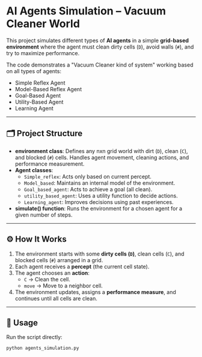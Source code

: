 # AI Agents Simulation – Vacuum Cleaner World

This project simulates different types of **AI agents** in a simple **grid-based environment** where the agent must clean dirty cells (`D`), avoid walls (`#`), and try to maximize performance.  

The code demonstrates a "Vacuum Cleaner kind of system" working based on all types of agents:  
- Simple Reflex Agent  
- Model-Based Reflex Agent  
- Goal-Based Agent  
- Utility-Based Agent  
- Learning Agent  

---

## 🗂 Project Structure
- **environment class**: Defines any nxn grid world with dirt (`D`), clean (`C`), and blocked (`#`) cells. Handles agent movement, cleaning actions, and performance measurement.  
- **Agent classes**:
  - `Simple_reflex`: Acts only based on current percept.  
  - `Model_based`: Maintains an internal model of the environment.  
  - `Goal_based_agent`: Acts to achieve a goal (all clean).  
  - `utility_based_agent`: Uses a utility function to decide actions.  
  - `Learning_agent`: Improves decisions using past experiences.  
- **simulate() function**: Runs the environment for a chosen agent for a given number of steps.  

---

## ⚙️ How It Works
1. The environment starts with some **dirty cells (`D`)**, clean cells (`C`), and blocked cells (`#`) arranged in a grid.  
2. Each agent receives a **percept** (the current cell state).  
3. The agent chooses an **action**:
   - `C` → Clean the cell.  
   - `move` → Move to a neighbor cell.  
4. The environment updates, assigns a **performance measure**, and continues until all cells are clean.  

---

## 🚀 Usage
Run the script directly:

```bash
python agents_simulation.py
